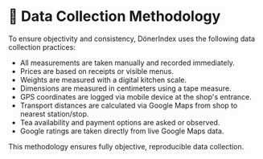 # 🧪 Data Collection Methodology

To ensure objectivity and consistency, DönerIndex uses the following data collection practices:

- All measurements are taken manually and recorded immediately.
- Prices are based on receipts or visible menus.
- Weights are measured with a digital kitchen scale.
- Dimensions are measured in centimeters using a tape measure.
- GPS coordinates are logged via mobile device at the shop's entrance.
- Transport distances are calculated via Google Maps from shop to nearest station/stop.
- Tea availability and payment options are asked or observed.
- Google ratings are taken directly from live Google Maps data.

This methodology ensures fully objective, reproducible data collection.

